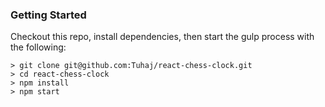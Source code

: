 ### Getting Started

Checkout this repo, install dependencies, then start the gulp process with the following:

```
> git clone git@github.com:Tuhaj/react-chess-clock.git
> cd react-chess-clock
> npm install
> npm start
```

